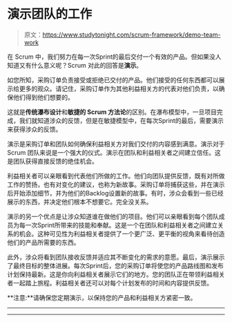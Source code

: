 # 演示团队的工作

> 原文：<https://www.studytonight.com/scrum-framework/demo-team-work>

在 Scrum 中，我们努力在每一次Sprint的最后交付一个有效的产品。但如果没人知道又有什么意义呢？Scrum 对此的回答是**演示**。

如您所知，采购订单负责接受或拒绝已交付的产品。他们接受的任何东西都可以展示给更多的观众。请记住，采购订单作为其他利益相关方的代表对他们负责，以确保他们得到他们想要的。

这就是**传统瀑布设计**和**敏捷的 Scrum 方法论**的区别。在瀑布模型中，一旦项目完成，我们就知道涉众的反馈，但是在敏捷模型中，在每次Sprint的最后，需要演示来获得涉众的反馈。

演示是采购订单和团队如何确保利益相关方对我们交付的内容感到满意。演示对于 Scrum 团队来说是一个强大的仪式。演示在团队和利益相关者之间建立信任。这是团队获得直接反馈的绝佳机会。

利益相关者可以亲眼看到代表他们所做的工作。他们向团队提供反馈，既有对所做工作的赞扬，也有对变化的建议，也称为新故事。采购订单将捕获这些，并在演示后开始添加细节，并为他们的Backlog设置新的故事。有时，涉众会看到一些已经展示的东西，并决定他们根本不想要它。完全没关系。

演示的另一个优点是让涉众知道谁在做他们的项目。他们可以亲眼看到每个团队成员为每一次Sprint所带来的技能和奉献。这是一个在团队和利益相关者之间建立关系的机会。这种可见性为利益相关者提供了一个更广泛、更平衡的视角来看待创造他们的产品所需要的东西。

此外，涉众将看到团队接收反馈并适应其不断变化的需求的意愿。最后，演示展示了最终目标的整体进展。每次Sprint后，您的采购订单将使您的产品路线图和发布计划保持最新。这是你向利益相关者展示它们的地方。您的团队正在带领利益相关者一起踏上旅程。利益相关者还可以对每个计划发布的时间和内容提供反馈。

**注意:**请确保您定期演示，以保持您的产品和利益相关方紧密一致。

* * *

* * *